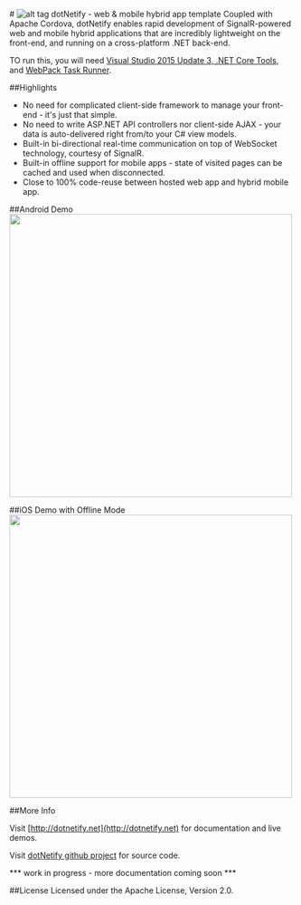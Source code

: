 #&nbsp;![alt tag](http://dotnetify.net/content/images/greendot.png) dotNetify - web & mobile hybrid app template
Coupled with Apache Cordova, dotNetify enables rapid development of SignalR-powered web and mobile hybrid applications that are incredibly lightweight on the front-end, and running on a cross-platform .NET back-end.

TO run this, you will need [Visual Studio 2015 Update 3, .NET Core Tools](https://www.microsoft.com/net/core#windowsvs2015), and [WebPack Task Runner](https://marketplace.visualstudio.com/items?itemName=MadsKristensen.WebPackTaskRunner).

##Highlights

* No need for complicated client-side framework to manage your front-end - it's just that simple.
* No need to write ASP.NET API controllers nor client-side AJAX - your data is auto-delivered right from/to your C# view models.
* Built-in bi-directional real-time communication on top of WebSocket technology, courtesy of SignalR.
* Built-in offline support for mobile apps - state of visited pages can be cached and used when disconnected.
* Close to 100% code-reuse between hosted web app and hybrid mobile app.

##Android Demo
<img src="http://dotnetify.net/content/images/android_demo.gif" height="500">

##iOS Demo with Offline Mode
<img src="http://dotnetify.net/content/images/ios_offline_demo.gif" height="500">

##More Info

Visit [http://dotnetify.net](http://dotnetify.net) for documentation and live demos.

Visit [dotNetify github project](https://github.com/dsuryd/dotNetify) for source code.

*** work in progress - more documentation coming soon ***

##License
Licensed under the Apache License, Version 2.0.

